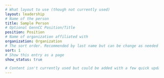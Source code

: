 ```yaml
---
# What layout to use (though not currently used)
layout: leadership
# Name of the person
title: Sample Person
# Optional GennCC Position/Title
position: Position
# Name of organization affiliated with
organization: Organization
# The sort order. Recommended by last name but can be change as needed
sort: 1
# Show this entry as a page
show_status: true

# Content isn't currently used but could be added with a few quick updates if needed to allow for bios
---
```

